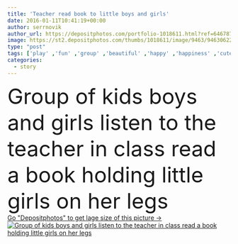 ```yaml
---
title: 'Teacher read book to little boys and girls'
date: 2016-01-11T10:41:19+00:00
author: serrnovik
author_url: https://depositphotos.com/portfolio-1018611.html?ref=64678756
image: https://st2.depositphotos.com/thumbs/1018611/image/9463/94630622/api_thumb_450.jpg?forcejpeg=true
type: "post"
tags: ['play' ,'fun' ,'group' ,'beautiful' ,'happy' ,'happiness' ,'cute' ,'caucasian' ,'girls' ,'little' ,'boys' ,'children' ,'kids' ,'kindergarten' ,'preschool' ,'sit' ,'nurse' ,'nursery' ,'woman' ,'development' ,'read' ,'room' ,'together' ,'friends' ,'elementary' ,'preschooler' ,'reading' ,'book' ,'education' ,'learn' ,'textbook' ,'many' ,'lesson' ,'fairytale' ,'story' ,'tell' ,'teacher' ,'educational' ,'class' ,'mate' ,'classroom' ,'telling' ,'storytelling' ,'developmental' ,'mentor' ,'story time' ]
categories: 
  - story
---
```

<div aling="center">
            <font size="60"> Group of kids boys and girls listen to the teacher in class read a book holding little girls on her legs</font>   
</div>
<div>
    <a href='https://st2.depositphotos.com/thumbs/1018611/image/9463/94630622/api_thumb_450.jpg?forcejpeg=true?ref=64678756' target=_blank > Go "Depositphotos" to get lage size of this picture ->
        <img href='https://st2.depositphotos.com/thumbs/1018611/image/9463/94630622/api_thumb_450.jpg?forcejpeg=true?ref=64678756' src='https://st2.depositphotos.com/1018611/9463/i/950/depositphotos_94630622-stock-photo-teacher-read-book-to-little.jpg?forcejpeg=true' alt='Group of kids boys and girls listen to the teacher in class read a book holding little girls on her legs' >
    </a>
</div>
